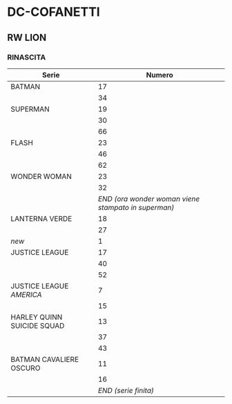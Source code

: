 # DC-COFANETTI

## RW LION

### RINASCITA

Serie | Numero
--- | ---
BATMAN | 17
&nbsp; | 34
SUPERMAN | 19
&nbsp; | 30
&nbsp; | 66
FLASH | 23
&nbsp; | 46
&nbsp; | 62
WONDER WOMAN | 23
&nbsp; | 32
&nbsp; | *END (ora wonder woman viene stampato in superman)*
LANTERNA VERDE | 18
&nbsp; | 27
*new* | 1
JUSTICE LEAGUE | 17
&nbsp; | 40
&nbsp; | 52
JUSTICE LEAGUE *AMERICA* | 7
&nbsp; | 15
HARLEY QUINN SUICIDE SQUAD | 13
&nbsp; | 37
&nbsp; | 43
BATMAN CAVALIERE OSCURO | 11
&nbsp; | 16
&nbsp; | *END (serie finita)*
